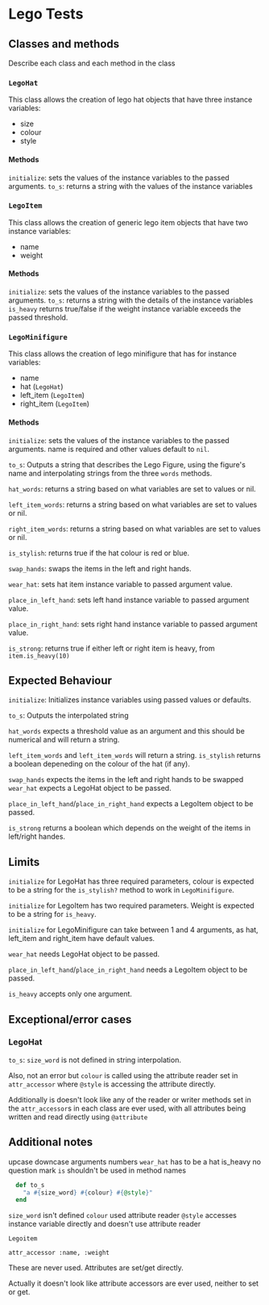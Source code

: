 # Lego Tests

## Classes and methods

Describe each class and each method in the class

### `LegoHat`

This class allows the creation of lego hat objects that have three instance variables:

- size
- colour
- style

#### Methods

`initialize`: sets the values of the instance variables to the passed arguments.
`to_s`: returns a string with the values of the instance variables

### `LegoItem`

This class allows the creation of generic lego item objects that have two instance variables:

- name
- weight

#### Methods

`initialize`: sets the values of the instance variables to the passed arguments.
`to_s`: returns a string with the details of the instance variables
`is_heavy` returns true/false if the weight instance variable exceeds the passed threshold.

### `LegoMinifigure`

This class allows the creation of lego minifigure that has for instance variables:

- name
- hat (`LegoHat`)
- left_item (`LegoItem`)
- right_item (`LegoItem`)

#### Methods

`initialize`: sets the values of the instance variables to the passed arguments. name is required and other values default to `nil`.

`to_s`: Outputs a string that describes the Lego Figure, using the figure's name and interpolating strings from the three `words` methods.

`hat_words`: returns a string based on what variables are set to values or nil.

`left_item_words`: returns a string based on what variables are set to values or nil.

`right_item_words`: returns a string based on what variables are set to values or nil.

`is_stylish`: returns true if the hat colour is red or blue.

`swap_hands`: swaps the items in the left and right hands.

`wear_hat`: sets hat item instance variable to passed argument value.

`place_in_left_hand`: sets left hand instance variable to passed argument value.

`place_in_right_hand`: sets right hand instance variable to passed argument value.

`is_strong`: returns true if either left or right item is heavy, from `item.is_heavy(10)`

## Expected Behaviour

`initialize`: Initializes instance variables using passed values or defaults.

`to_s`: Outputs the interpolated string

`hat_words` expects a threshold value as an argument and this should be numerical and will return a string.

`left_item_words` and `left_item_words` will return a string.
`is_stylish` returns a boolean depeneding on the colour of the hat (if any).

`swap_hands` expects the items in the left and right hands to be swapped
`wear_hat` expects a LegoHat object to be passed.

`place_in_left_hand`/`place_in_right_hand` expects a LegoItem object to be passed.

`is_strong` returns a boolean which depends on the weight of the items in left/right handes.

## Limits

`initialize` for LegoHat has three required parameters, colour is expected to be a string for the `is_stylish?` method to work in `LegoMinifigure`.

`initialize` for LegoItem has two required parameters. Weight is expected to be a string for `is_heavy`.

`initialize` for LegoMinifigure can take between 1 and 4 arguments, as hat, left_item and right_item have default values.

`wear_hat` needs LegoHat object to be passed.

`place_in_left_hand`/`place_in_right_hand` needs a LegoItem object to be passed.

`is_heavy` accepts only one argument.

## Exceptional/error cases

### LegoHat

`to_s`: `size_word` is not defined in string interpolation.

Also, not an error but `colour` is called using the attribute reader set in `attr_accessor` where `@style` is accessing the attribute directly.

Additionally is doesn't look like any of the reader or writer methods set in the `attr_accessor`s in each class are ever used, with all attributes being written and read directly using `@attribute`

## Additional notes

upcase downcase
arguments
numbers
`wear_hat` has to be a hat
is_heavy no question mark
`is` shouldn't be used in method names

```ruby
  def to_s
    "a #{size_word} #{colour} #{@style}"
  end
```

`size_word` isn't defined
`colour` used attribute reader
`@style` accesses instance variable directly and doesn't use attribute reader

`Legoitem`

`attr_accessor :name, :weight`

These are never used. Attributes are set/get directly.

Actually it doesn't look like attribute accessors are ever used, neither to set or get.
